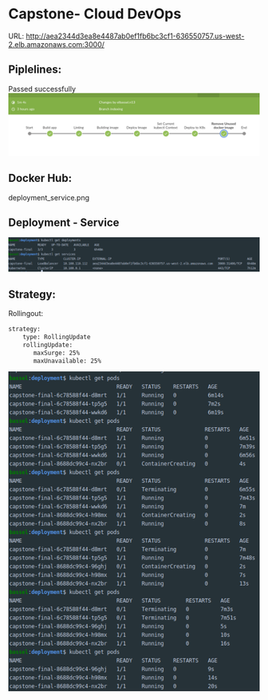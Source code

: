 # Capstone- Cloud DevOps
URL: http://aea2344d3ea8e4487ab0ef1fb6bc3cf1-636550757.us-west-2.elb.amazonaws.com:3000/

## Piplelines:
Passed successfully
![Voucher Pool](screenshots/00pipelines.png)

## Docker Hub:
deployment_service.png

## Deployment - Service
![Voucher Pool](screenshots/deployment_service.png)


## Strategy:
Rollingout:
``` 
strategy:
    type: RollingUpdate
    rollingUpdate:
       maxSurge: 25%
       maxUnavailable: 25%
```
![Voucher Pool](screenshots/rolling_out.png)
